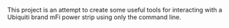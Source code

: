 This project is an attempt to create some useful tools for interacting with a Ubiquiti brand mFi power strip using only the command line.

